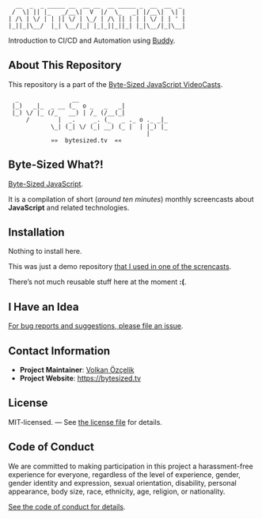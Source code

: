 ```
  __  _  _ _____ __  __ __  __ _____ _  __  __  _
 /  \| || |_   _/__\|  V  |/  \_   _| |/__\|  \| |
| /\ | \/ | | || \/ | \_/ | /\ || | | | \/ | | ' |
|_||_|\__/  |_| \__/|_| |_|_||_||_| |_|\__/|_|\__|
```

Introduction to CI/CD and Automation using [Buddy](https://buddy.works).

## About This Repository

This repository is a part of the [Byte-Sized JavaScript VideoCasts][vidcast].

```
  _               __
 |_)   _|_  _ __ (_  o _   _   _|
 |_) \/ |_ (/_   __) | /_ (/__(_|
     /        |  _.     _. (_   _ ._ o ._ _|_
            \_| (_| \/ (_| __) (_ |  | |_) |_
                                       |
            »»  bytesized.tv  ««
```

## Byte-Sized What?!

[Byte-Sized JavaScript][vidcast].

It is a compilation of short (*around ten minutes*) monthly screencasts about **JavaScript** and related technologies.

[vidcast]: https://bytesized.tv/ "ByteSized.TV"

## Installation

Nothing to install here.

This was just a demo repository [that I used in one of the screncasts](https://bytesized.tv).

There’s not much reusable stuff here at the moment **:(**.

## I Have an Idea

[For bug reports and suggestions, please file an issue](https://github.com/jsbites/automation/issues/new).

## Contact Information

* **Project Maintainer**: [Volkan Özçelik](https://volkan.io/)
* **Project Website**: <https://bytesized.tv>

## License

MIT-licensed. — See [the license file](LICENSE.md) for details.

## Code of Conduct

We are committed to making participation in this project a harassment-free experience for everyone, regardless of the level of experience, gender, gender identity and expression, sexual orientation, disability, personal appearance, body size, race, ethnicity, age, religion, or nationality.

[See the code of conduct for details](CODE_OF_CONDUCT.md).

[vidcast]: https://www.youtube.com/channel/UC8OLZSlFO8cwRo9M30v-TkA
[ticket]: https://github.com/jsbites/automation/issues/new
